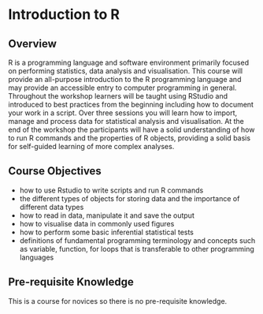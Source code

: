 # Introduction to R

## Overview 

R is a programming language and software environment primarily focused on performing statistics, data analysis and visualisation. This course will provide an all-purpose introduction to the R programming language and may provide an accessible entry to computer programming in general. Throughout the workshop learners will be taught using RStudio and introduced to best practices from the beginning including how to document your work in a script. Over three sessions you will learn how to import, manage and process data for statistical analysis and visualisation. At the end of the workshop the participants will have a solid understanding of how to run R commands and the properties of R objects, providing a solid basis for self-guided learning of more complex analyses.

## Course Objectives
- how to use Rstudio to write scripts and run R commands
- the different types of objects for storing data and the importance of different data types
- how to read in data, manipulate it and save the output
- how to visualise data in commonly used figures
- how to perform some basic inferential statistical tests
- definitions of fundamental programming terminology and concepts such as variable, function, for loops that is transferable to other programming languages
  
## Pre-requisite Knowledge

This is a course for novices so there is no pre-requisite knowledge.